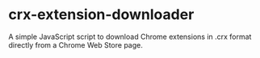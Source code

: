 # crx-extension-downloader
A simple JavaScript script to download Chrome extensions in .crx format directly from a Chrome Web Store page.
